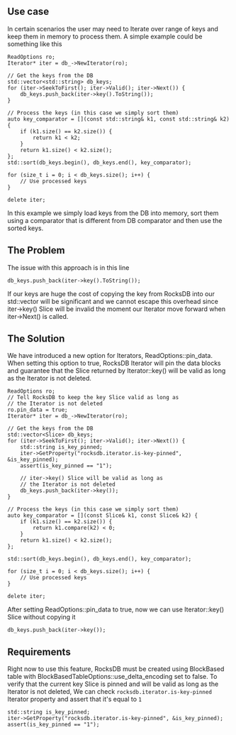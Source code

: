 ## Use case
In certain scenarios the user may need to Iterate over range of keys and keep them in memory to process them.
A simple example could be something like this

	ReadOptions ro;
	Iterator* iter = db_->NewIterator(ro);

	// Get the keys from the DB
	std::vector<std::string> db_keys;
	for (iter->SeekToFirst(); iter->Valid(); iter->Next()) {
		db_keys.push_back(iter->key().ToString());
	}

	// Process the keys (in this case we simply sort them)
	auto key_comparator = [](const std::string& k1, const std::string& k2) {
		if (k1.size() == k2.size()) {
			return k1 < k2;
		}
		return k1.size() < k2.size();
	};
	std::sort(db_keys.begin(), db_keys.end(), key_comparator);

	for (size_t i = 0; i < db_keys.size(); i++) {
		// Use processed keys
	}

	delete iter;

In this example we simply load keys from the DB into memory, sort them using a comparator that is different from DB comparator and then use the sorted keys.

## The Problem
The issue with this approach is in this line

	db_keys.push_back(iter->key().ToString());

If our keys are huge the cost of copying the key from RocksDB into our std::vector will be significant and we cannot escape this overhead since iter->key() Slice will be invalid the moment our Iterator move forward when iter->Next() is called.

## The Solution
We have introduced a new option for Iterators, ReadOptions::pin_data. When setting this option to true, RocksDB Iterator will pin the data blocks and guarantee that the Slice returned by Iterator::key() will be valid as long as the Iterator is not deleted. 

	ReadOptions ro;
	// Tell RocksDB to keep the key Slice valid as long as
	// the Iterator is not deleted
	ro.pin_data = true;
	Iterator* iter = db_->NewIterator(ro);

	// Get the keys from the DB
	std::vector<Slice> db_keys;
	for (iter->SeekToFirst(); iter->Valid(); iter->Next()) {
		std::string is_key_pinned;
		iter->GetProperty("rocksdb.iterator.is-key-pinned", &is_key_pinned);
		assert(is_key_pinned == "1");

		// iter->key() Slice will be valid as long as
		// the Iterator is not deleted
		db_keys.push_back(iter->key());
	}

	// Process the keys (in this case we simply sort them)
	auto key_comparator = [](const Slice& k1, const Slice& k2) {
		if (k1.size() == k2.size()) {
			return k1.compare(k2) < 0;
		}
		return k1.size() < k2.size();
	};

	std::sort(db_keys.begin(), db_keys.end(), key_comparator);

	for (size_t i = 0; i < db_keys.size(); i++) {
		// Use processed keys
	}

	delete iter;

After setting ReadOptions::pin_data to true, now we can use Iterator::key() Slice without copying it

	db_keys.push_back(iter->key());

## Requirements
Right now to use this feature, RocksDB must be created using BlockBased table with BlockBasedTableOptions::use_delta_encoding set to false.
To verify that the current key Slice is pinned and will be valid as long as the Iterator is not deleted, We can check `rocksdb.iterator.is-key-pinned` Iterator property and assert that it's equal to `1`

	std::string is_key_pinned;
	iter->GetProperty("rocksdb.iterator.is-key-pinned", &is_key_pinned);
	assert(is_key_pinned == "1");